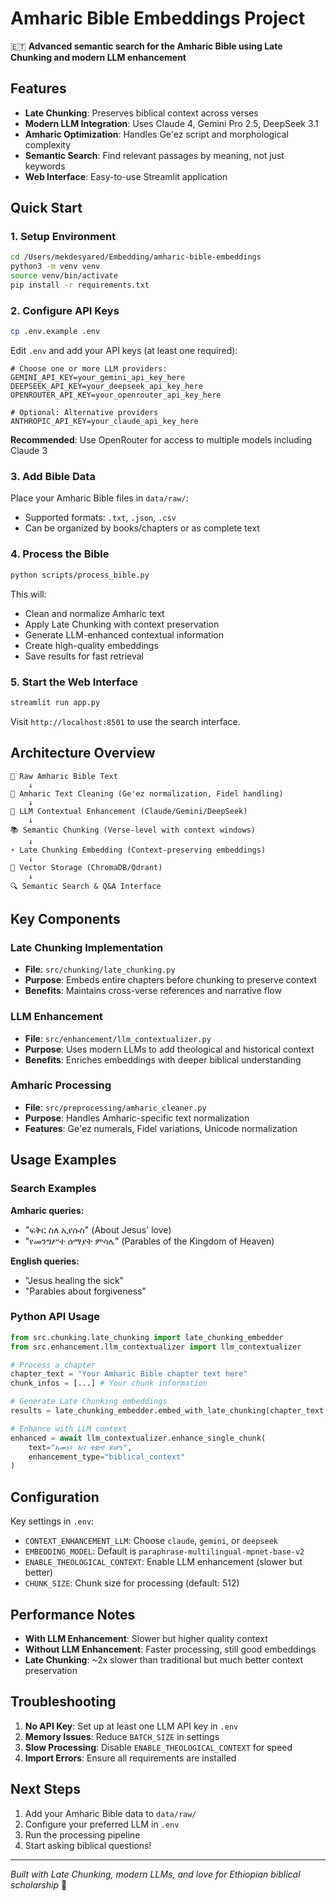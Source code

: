 # Amharic Bible Embeddings Project

🇪🇹 **Advanced semantic search for the Amharic Bible using Late Chunking and modern LLM enhancement**

## Features

- **Late Chunking**: Preserves biblical context across verses
- **Modern LLM Integration**: Uses Claude 4, Gemini Pro 2.5, DeepSeek 3.1
- **Amharic Optimization**: Handles Ge'ez script and morphological complexity
- **Semantic Search**: Find relevant passages by meaning, not just keywords
- **Web Interface**: Easy-to-use Streamlit application

## Quick Start

### 1. Setup Environment

```bash
cd /Users/mekdesyared/Embedding/amharic-bible-embeddings
python3 -m venv venv
source venv/bin/activate
pip install -r requirements.txt
```

### 2. Configure API Keys

```bash
cp .env.example .env
```

Edit `.env` and add your API keys (at least one required):
```
# Choose one or more LLM providers:
GEMINI_API_KEY=your_gemini_api_key_here
DEEPSEEK_API_KEY=your_deepseek_api_key_here
OPENROUTER_API_KEY=your_openrouter_api_key_here

# Optional: Alternative providers
ANTHROPIC_API_KEY=your_claude_api_key_here
```

**Recommended**: Use OpenRouter for access to multiple models including Claude 3

### 3. Add Bible Data

Place your Amharic Bible files in `data/raw/`:
- Supported formats: `.txt`, `.json`, `.csv`
- Can be organized by books/chapters or as complete text

### 4. Process the Bible

```bash
python scripts/process_bible.py
```

This will:
- Clean and normalize Amharic text
- Apply Late Chunking with context preservation
- Generate LLM-enhanced contextual information
- Create high-quality embeddings
- Save results for fast retrieval

### 5. Start the Web Interface

```bash
streamlit run app.py
```

Visit `http://localhost:8501` to use the search interface.

## Architecture Overview

```
📄 Raw Amharic Bible Text
    ↓
🧹 Amharic Text Cleaning (Ge'ez normalization, Fidel handling)
    ↓  
🤖 LLM Contextual Enhancement (Claude/Gemini/DeepSeek)
    ↓
📚 Semantic Chunking (Verse-level with context windows)
    ↓
⚡ Late Chunking Embedding (Context-preserving embeddings)
    ↓
💾 Vector Storage (ChromaDB/Qdrant)
    ↓
🔍 Semantic Search & Q&A Interface
```

## Key Components

### Late Chunking Implementation
- **File**: `src/chunking/late_chunking.py`
- **Purpose**: Embeds entire chapters before chunking to preserve context
- **Benefits**: Maintains cross-verse references and narrative flow

### LLM Enhancement
- **File**: `src/enhancement/llm_contextualizer.py`
- **Purpose**: Uses modern LLMs to add theological and historical context
- **Benefits**: Enriches embeddings with deeper biblical understanding

### Amharic Processing
- **File**: `src/preprocessing/amharic_cleaner.py`
- **Purpose**: Handles Amharic-specific text normalization
- **Features**: Ge'ez numerals, Fidel variations, Unicode normalization

## Usage Examples

### Search Examples

**Amharic queries:**
- "ፍቅር ስለ ኢየሱስ" (About Jesus' love)
- "የመንግሥተ ሰማያት ምሳሌ" (Parables of the Kingdom of Heaven)

**English queries:**
- "Jesus healing the sick"
- "Parables about forgiveness"

### Python API Usage

```python
from src.chunking.late_chunking import late_chunking_embedder
from src.enhancement.llm_contextualizer import llm_contextualizer

# Process a chapter
chapter_text = "Your Amharic Bible chapter text here"
chunk_infos = [...] # Your chunk information

# Generate Late Chunking embeddings
results = late_chunking_embedder.embed_with_late_chunking(chapter_text, chunk_infos)

# Enhance with LLM context
enhanced = await llm_contextualizer.enhance_single_chunk(
    text="አመነ፥ እና ተድኖ ይሆን",
    enhancement_type="biblical_context"
)
```

## Configuration

Key settings in `.env`:

- `CONTEXT_ENHANCEMENT_LLM`: Choose `claude`, `gemini`, or `deepseek`
- `EMBEDDING_MODEL`: Default is `paraphrase-multilingual-mpnet-base-v2`
- `ENABLE_THEOLOGICAL_CONTEXT`: Enable LLM enhancement (slower but better)
- `CHUNK_SIZE`: Chunk size for processing (default: 512)

## Performance Notes

- **With LLM Enhancement**: Slower but higher quality context
- **Without LLM Enhancement**: Faster processing, still good embeddings
- **Late Chunking**: ~2x slower than traditional but much better context preservation

## Troubleshooting

1. **No API Key**: Set up at least one LLM API key in `.env`
2. **Memory Issues**: Reduce `BATCH_SIZE` in settings
3. **Slow Processing**: Disable `ENABLE_THEOLOGICAL_CONTEXT` for speed
4. **Import Errors**: Ensure all requirements are installed

## Next Steps

1. Add your Amharic Bible data to `data/raw/`
2. Configure your preferred LLM in `.env`
3. Run the processing pipeline
4. Start asking biblical questions!

---

*Built with Late Chunking, modern LLMs, and love for Ethiopian biblical scholarship* 🙏
